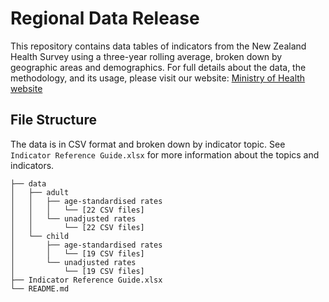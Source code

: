 # Regional Data Release

This repository contains data tables of indicators from the New Zealand Health Survey using a three-year rolling average, broken down by geographic areas and demographics. For full details about the data, the methodology, and its usage, please visit our website: [Ministry of Health website](https://www.health.govt.nz/publications/regional-data-release-201112-202324-new-zealand-health-survey)

## File Structure

The data is in CSV format and broken down by indicator topic. See `Indicator Reference Guide.xlsx` for more information about the topics and indicators.

```         
├── data
│   ├── adult
│   │   ├── age-standardised rates
│   │   │   └── [22 CSV files]
│   │   └── unadjusted rates
│   │       └── [22 CSV files]
│   └── child
│       ├── age-standardised rates
│       │   └── [19 CSV files]
│       └── unadjusted rates
│           └── [19 CSV files]
├── Indicator Reference Guide.xlsx
└── README.md
```
